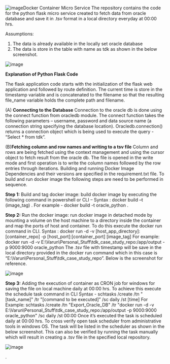 ![image](https://github.com/VarunMayanger/oracle_flask/assets/20820940/84af42f1-cc98-4f0d-adc1-65ca3325258b)Docker Container Micro Service
The repository contains the code for the python flask micro service created to fetch data from oracle database and save it in .tsv format in a local directory everyday at 00:00 hrs.

Assumptions:
1)	The data is already available in the locally set oracle database
2)	The data is store in the table with name as tdk as shown in the below screenshot.

 ![image](https://github.com/VarunMayanger/oracle_flask/assets/20820940/d0ebd8a2-40d7-4904-a2b5-5a3359961fe0)


**Explanation of Python Flask Code**

 The flask application code starts with the initialization of the flask web application and followed by route definition. The current time is store in the timestamp variable and is concatenated to the filename so that the resulting file_name variable holds the complete path and filename.
 
(A)	**Connecting  to the Database**
Connection to the oracle db is done using the connect function from oracledb module. The connect function takes the following parameters – username, password and data source name (a connection string specifying the database location). Oracledb.connection() returns a connection object which is being used to execute the query  - “Select * from tdk”.

(B)**Fetching column and row names and writing to a tsv file**
Column and rows are being fetched using the context management and using the cursor object to fetch result from the oracle db.
The file is opened in the write mode and first operation is to write the column names followed by the row entries through iterations.
Building and running Docker Image
Dependencies and their versions are specified in the requirement.txt file. To build and run docker image the following steps are need to be performed in sequence.

**Step 1:** Build and tag docker image: build docker image by executing the following command in powershell or CLI – 
Syntax : docker build –t (image_tag) .
For example - docker build -t oracle_python .

**Step 2:** Run the docker image: run docker image in detached mode by mounting a volume on the host machine to a directory inside the container and map the ports of host and container. To do this execute the docker run command in CLI.
Syntax : docker run -d -v [host_app_directory]:[container_repo]  -p [host_port]:[container_port]  [image_tag]
For example: docker run -d -v E:\Varun\Personal_Stuff\tdk_case_study_repo:/app/output -p 9000:9000 oracle_python
The .tsv file with timestamp will be save in the local directory provided in the docker run command which in this case is “E:\Varun\Personal_Stuff\tdk_case_study_repo”. Below is the screenshot for reference.
 
![image](https://github.com/VarunMayanger/oracle_flask/assets/20820940/db50c51c-2300-4e4c-921b-adda9e20cf63)


**Step 3:** Adding the execution of container as CRON job for windows for saving the file on local machine daily at 00:00 hrs. 
To achieve this execute the schedule task command in CLI
Syntax - schtasks /create /tn "[task_name]" /tr "[command to be executed]” /sc daily /st [time]
For Example:  schtasks /create /tn "Export_Oracle_DB" /tr "docker run -d -v E:\Varun\Personal_Stuff\tdk_case_study_repo:/app/output -p 9000:9000 oracle_python" /sc daily /st 00:00
Once it’s executed the task is scheduled daily at 00:00 hrs. To cross verify open task scheduler from administrative tools in windows OS.  The task will be listed in the scheduler as shown in the below screenshot. This can also be verified by running the task manually which will result in creating a .tsv file in the specified local repository.
 

![image](https://github.com/VarunMayanger/oracle_flask/assets/20820940/21c2a477-1585-4610-8fc7-77b32fd7c30b)

.
